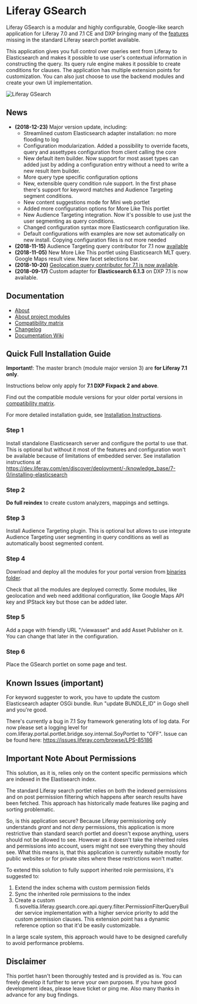 # Liferay GSearch

Liferay GSearch is a modular and highly configurable, Google-like search application for Liferay 7.0 and 7.1 CE and DXP bringing many of the [features](https://github.com/peerkar/liferay-gsearch/wiki/About) missing in the standard Liferay search portlet available. 

This application gives you full control over queries sent from Liferay to Elasticsearch and makes it possible to use user's contextual information in constructing the query. Its query rule engine makes it possible to create conditions for clauses. The application has multiple extension points for customization. You can also just choose to use the backend modules and create your own UI implementation.

![Liferay GSearch](https://github.com/peerkar/liferay-gsearch/raw/master/gsearch-doc/screenshots/gsearch.gif)

## News
* __(2018-12-23)__ Major version update, including:
	* Streamlined custom Elasticsearch adapter installation: no more flooding to log
	* Configuration modularization. Added a possibility to override facets, query and assettypes configuration from  client calling the core
	* New default item builder. Now support for most asset types can added just by adding a configuration entry without a need to write a new result item builder.
	* More query type specific configuration options
	* New, extensible query condition rule support. In the first phase there's support for keyword matches and Audience Targeting segment conditions.
	* New content suggestions mode for Mini web portlet
	* Added more configuration options for More Like This portlet
	* New Audience Targeting integration. Now it's possible to use just the user segmenting as query conditions.
	* Changed configuration syntax more Elasticsearch configuration like.
	* Default configurations with examples are now set automatically on new install. Copying configuration files is not more needed
* __(2018-11-15)__ Audience Targeting query contributor for 7.1 now [available](https://github.com/peerkar/liferay-gsearch/tree/master/binaries)
* __(2018-11-05)__ New More Like This portlet using Elasticsearch MLT query. Google Maps result view. New facet selections bar.
* __(2018-10-20)__ [Geolocation query contributor for 7.1 is now available](https://github.com/peerkar/liferay-gsearch/tree/master/binaries).
* __(2018-09-17)__ Custom adapter for __Elasticsearch 6.1.3__ on DXP 7.1 is now available.

## Documentation

* [About](https://github.com/peerkar/liferay-gsearch/wiki/About)
* [About project modules](https://github.com/peerkar/liferay-gsearch/wiki/Project-Modules)
* [Compatibility matrix](https://github.com/peerkar/liferay-gsearch/wiki/Compatibility-Matrix)
* [Changelog](https://github.com/peerkar/liferay-gsearch/wiki/Changelog)
* [Documentation Wiki](https://github.com/peerkar/liferay-gsearch/wiki)

## Quick Full Installation Guide

__Important!__: The master branch (module major version 3) are __for Liferay 7.1 only__. 

Instructions below only apply for __7.1 DXP Fixpack 2 and above__.

Find out the compatible module versions for your older portal versions in [compatibility matrix](https://github.com/peerkar/liferay-gsearch/wiki/Compatibility-Matrix).

For more detailed installation guide, see [Installation Instructions](https://github.com/peerkar/liferay-gsearch/wiki/Installation-Instructions).

### Step 1 

Install standalone Elasticsearch server and configure the portal to use that. This is optional but without it most of the features and configuration won't be available because of limitations of embedded server. See installation instructions at https://dev.liferay.com/en/discover/deployment/-/knowledge_base/7-0/installing-elasticsearch

### Step 2

__Do full reindex__ to create custom analyzers, mappings and settings. 

### Step 3

Install Audience Targeting plugin. This is optional but allows to use integrate Audience Targeting user segmenting in query conditions as well as automatically boost segmented content.

### Step 4

Download and deploy all the modules for your portal version from [binaries folder](https://github.com/peerkar/liferay-gsearch/tree/master/binaries).

Check that all the modules are deployed correctly. Some modules, like geolocation and web need additional configuration, like Google Maps API key and IPStack key but those can be added later.

### Step 5

Add a page with friendly URL "/viewasset" and add Asset Publisher on it. You can change that later in the configuration.
 
### Step 6

Place the GSearch portlet on some page and test.

## Known Issues (important)

For keyword suggester to work, you have to update the custom Elasticsearch adapter OSGi bundle. Run "update BUNDLE_ID" in Gogo shell and you're good.

There's currently a bug in 7.1 Soy framework generating lots of log data. For now please set a logging level for  com.liferay.portal.portlet.bridge.soy.internal.SoyPortlet to "OFF". Issue can be found here: https://issues.liferay.com/browse/LPS-85186 
 
## Important Note About Permissions

This solution, as it is, relies only on the content specific permissions which are indexed in the Elastisearch index.

The standard Liferay search portlet relies on both the indexed permissions and on post permission filtering which happens after search results have been fetched. This approach has historically made features like paging and sorting problematic. 

So, is this application secure? Because Liferay permissioning only understands *grant* and not *deny* permissions, this application is more restrictive than standard search portlet and doesn't expose anything, users should not be allowed to see. However as it doesn't take the inherited roles and permissions into account, users might not see everything they should see. What this means is, that this application is currently suitable mostly for public websites or for private sites where these restrictions won't matter.

To extend this solution to fully support inherited role permissions, it's suggested to:

1. Extend the index schema with custom permission fields
1. Sync the inherited role permissions to the index
1. Create a custom fi.soveltia.liferay.gsearch.core.api.query.filter.PermissionFilterQueryBuilder service implementation with a higher service priority to add the custom permission clauses. This extension point has a dynamic reference option so that it'd be easily customizable.

In a large scale system, this approach would have to be designed carefully to avoid performance problems.

## Disclaimer

This portlet hasn't been thoroughly tested and is provided as is. You can freely develop it further to serve your own purposes. If you have good development ideas, please leave ticket or ping me. Also many thanks in advance for any bug findings.
